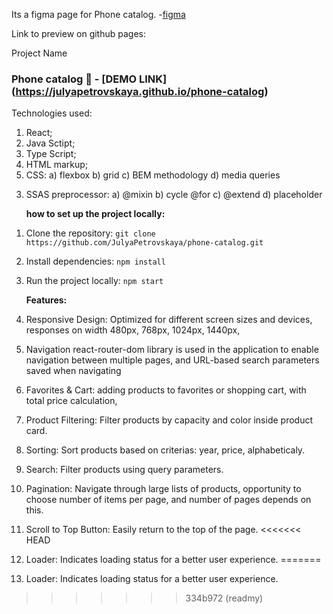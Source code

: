 Its a figma page for Phone catalog. -[figma](https://www.figma.com/design/uEetgWenSRxk9jgiym6Yzp/Phone-catalog-redesign?node-id=0-1&t=JraY9zm8LMi4G9JN-0)

Link to preview on github pages:

Project Name 
### Phone catalog 📱 - [DEMO LINK] (https://julyapetrovskaya.github.io/phone-catalog)

Technologies used:

1. React;
2. Java Sctipt;
3. Type Script;
4. HTML markup;
5. CSS:
   a) flexbox
   b) grid
   c) BEM methodology
   d) media queries

3) SSAS preprocessor:
   a) @mixin
   b) cycle @for
   c) @extend
   d) placeholder

   **how to set up the project locally:**
1. Clone the repository: `git clone https://github.com/JulyaPetrovskaya/phone-catalog.git`
2. Install dependencies: `npm install`
3. Run the project locally: `npm start`  
  
   **Features:**
1. Responsive Design: Optimized for different screen sizes and devices, responses on width 480px, 768px, 1024px, 1440px,
2. Navigation react-router-dom library is used in the application to enable navigation between multiple pages, and URL-based search parameters saved when navigating
3. Favorites & Cart: adding products to favorites or shopping cart, with total price calculation,
4.  Product Filtering: Filter products by capacity and color inside product card.
5.  Sorting: Sort products based on criterias: year, price, alphabeticaly.
6.  Search: Filter products using query parameters.
7.  Pagination: Navigate through large lists of products, opportunity to choose number of items per page, and number of pages depends on this.
8.  Scroll to Top Button: Easily return to the top of the page.
<<<<<<< HEAD
9.  Loader: Indicates loading status for a better user experience.
=======
9.  Loader: Indicates loading status for a better user experience.
>>>>>>> 334b972 (readmy)
